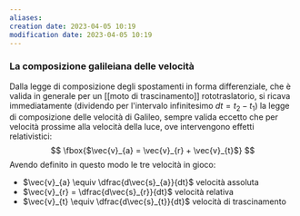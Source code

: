 ```yaml
---
aliases: 
creation date: 2023-04-05 10:19
modification date: 2023-04-05 10:19
---
```


### La composizione galileiana delle velocità
Dalla legge di composizione degli spostamenti in forma differenziale, che è valida in generale per un [[moto di trascinamento]] rototraslatorio, si ricava immediatamente (dividendo per l'intervalo infinitesimo $dt = t_{2}-t_{1}$) la legge di composizione delle velocità di Galileo, sempre valida eccetto che per velocità prossime alla velocità della luce, ove intervengono effetti relativistici:
$$
\fbox{$\vec{v}_{a} = \vec{v}_{r} + \vec{v}_{t}$}
$$Avendo definito in questo modo le tre velocità in gioco:
- $\vec{v}_{a} \equiv \dfrac{d\vec{s}_{a}}{dt}$ velocità assoluta
- $\vec{v}_{r} = \dfrac{d\vec{s}_{r}}{dt}$ velocità relativa
- $\vec{v}_{t} \equiv \dfrac{d\vec{s}_{t}}{dt}$ velocità di trascinamento

